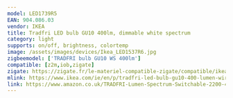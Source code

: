 ```yaml
---
model: LED1739R5
EAN: 904.086.03
vendor: IKEA
title: Tradfri LED bulb GU10 400lm, dimmable white spectrum
category: light
supports: on/off, brightness, colortemp
image: /assets/images/devices/Ikea_LED1537R6.jpg
zigbeemodel: ['TRADFRI bulb GU10 WS 400lm']
compatible: [z2m,iob,zigate]
zigate: https://zigate.fr/le-materiel-compatible-zigate/compatible/ikeatradfrigu10
mlink: https://www.ikea.com/ie/en/p/tradfri-led-bulb-gu10-400-lumen-wireless-dimmable-white-spectrum-90408603/
link: https://www.amazon.co.uk/TRADFRI-Lumen-Spectrum-Switchable-2200-4000K/dp/B07V5QDQHP
---
```

